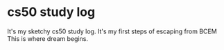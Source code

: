 # cs50 study log

It's my sketchy cs50 study log.
It's my first steps of escaping from BCEM
This is where dream begins.
